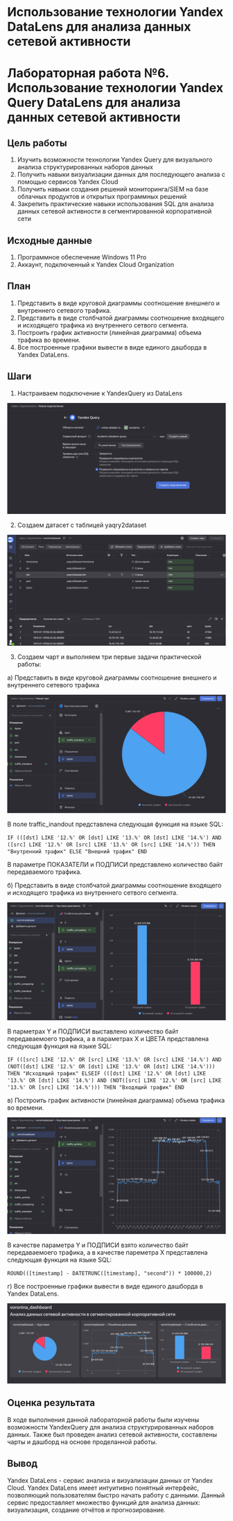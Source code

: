 # Использование технологии Yandex DataLens для анализа данных сетевой активности

# Лабораторная работа №6. Использование технологии Yandex Query DataLens для анализа данных сетевой активности

## Цель работы

1.  Изучить возможности технологии Yandex Query для визуального анализа структурированных наборов данных
2.  Получить навыки визуализации данных для последующего анализа с помощью сервисов Yandex Cloud
3.  Получить навыки создания решений мониторинга/SIEM на базе облачных продуктов и открытых программных решений
4.  Закрепить практические навыки использования SQL для анализа данных сетевой активности в сегментированной корпоративной сети

## Исходные данные

1.  Программное обеспечение Windows 11 Pro
2.  Аккаунт, подключенный к Yandex Cloud Organization

## План

1.  Представить в виде круговой диаграммы соотношение внешнего и внутреннего сетевого трафика.
2.  Представить в виде столбчатой диаграммы соотношение входящего и исходящего трафика из внутреннего сетвого сегмента.
3.  Построить график активности (линейная диаграмма) объема трафика во времени.
4.  Все построенные графики вывести в виде единого дашборда в Yandex DataLens.

## Шаги

1.  Настраиваем подключение к YandexQuery из DataLens

![](img/1.png)

2.  Создаем датасет с таблицей yaqry2dataset

![](img/2.png)

3.  Создаем чарт и выполняем три первые задачи практической работы:

а) Представить в виде круговой диаграммы соотношение внешнего и внутреннего сетевого трафика

![](img/3.png)

В поле traffic_inandout представлена следующая функция на языке SQL:

```         
IF (([dst] LIKE '12.%' OR [dst] LIKE '13.%' OR [dst] LIKE '14.%') AND ([src] LIKE '12.%' OR [src] LIKE '13.%' OR [src] LIKE '14.%')) THEN "Внутренний трафик" ELSE "Внешний трафик" END
```

В параметре ПОКАЗАТЕЛИ и ПОДПИСИ представлено количество байт передаваемого трафика.

б) Представить в виде столбчатой диаграммы соотношение входящего и исходящего трафика из внутреннего сетвого сегмента.

![](img/4.png)

В парметрах Y и ПОДПИСИ выставлено количество байт передаваемоего трафика, а в параметрах X и ЦВЕТА представлена следующая функция на языке SQL:

```         
IF (([src] LIKE '12.%' OR [src] LIKE '13.%' OR [src] LIKE '14.%') AND (NOT([dst] LIKE '12.%' OR [dst] LIKE '13.%' OR [dst] LIKE '14.%'))) THEN "Исходящий трафик" ELSEIF (([dst] LIKE '12.%' OR [dst] LIKE '13.%' OR [dst] LIKE '14.%') AND (NOT([src] LIKE '12.%' OR [src] LIKE '13.%' OR [src] LIKE '14.%'))) THEN "Входящий трафик" END
```

в) Построить график активности (линейная диаграмма) объема трафика во времени.

![](img/5.png)

В качеcтве параметра Y и ПОДПИСИ взято количество байт передаваемоего трафика, а в качеcтве пареметра X представлена следующая функция на языке SQL:

```         
ROUND(([timestamp] - DATETRUNC([timestamp], "second")) * 100000,2)
```

г) Все построенные графики вывести в виде единого дашборда в Yandex DataLens.

![](img/6.png)

## Оценка результата

В ходе выполнения данной лабораторной работы были изучены возможности YandexQuery для анализа структурированных наборов данных. Также был проведен анализ сетевой активности, составлены чарты и дашборд на основе проделанной работы.

## Вывод

Yandex DataLens - сервис анализа и визуализации данных от Yandex Cloud. 
Yandex DataLens имеет интуитивно понятный интерфейс, позволяющий пользователям быстро начать работу с данными. Данный сервис предоставляет множество функций для анализа данных: визуализация, создание отчётов и прогнозирование.

```{r}

```

